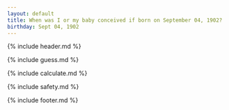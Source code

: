 ```yaml
---
layout: default
title: When was I or my baby conceived if born on September 04, 1902?
birthday: Sept 04, 1902
---
```


{% include header.md %}

{% include guess.md %}

{% include calculate.md %}

{% include safety.md %}

{% include footer.md %}



